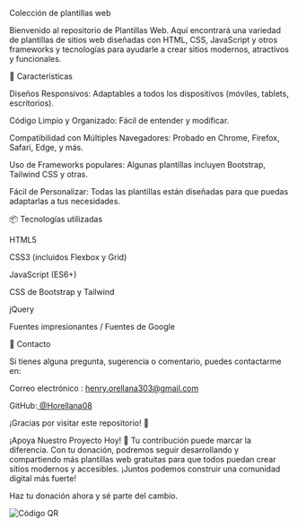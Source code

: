 Colección de plantillas web

Bienvenido al repositorio de Plantillas Web. Aquí encontrará una variedad de plantillas de sitios web diseñadas con HTML, CSS, JavaScript y otros frameworks y tecnologías para ayudarle a crear sitios modernos, atractivos y funcionales.

🚀 Características

Diseños Responsivos: Adaptables a todos los dispositivos (móviles, tablets, escritorios).

Código Limpio y Organizado: Fácil de entender y modificar.

Compatibilidad con Múltiples Navegadores: Probado en Chrome, Firefox, Safari, Edge, y más.

Uso de Frameworks populares: Algunas plantillas incluyen Bootstrap, Tailwind CSS y otras.

Fácil de Personalizar: Todas las plantillas están diseñadas para que puedas adaptarlas a tus necesidades.

📦 Tecnologías utilizadas

HTML5

CSS3 (incluidos Flexbox y Grid)

JavaScript (ES6+)

CSS de Bootstrap y Tailwind

jQuery

Fuentes impresionantes / Fuentes de Google

📧 Contacto

Si tienes alguna pregunta, sugerencia o comentario, puedes contactarme en:

Correo electrónico : henry.orellana303@gmail.com

GitHub:[ @Horellana08](https://github.com/Horellana08)

¡Gracias por visitar este repositorio! 🌟

¡Apoya Nuestro Proyecto Hoy! 🌟
Tu contribución puede marcar la diferencia. Con tu donación, podremos seguir desarrollando y compartiendo más plantillas web gratuitas para que todos puedan crear sitios modernos y accesibles. ¡Juntos podemos construir una comunidad digital más fuerte!

Haz tu donación ahora y sé parte del cambio.

![Código QR](https://github.com/user-attachments/assets/8f1af78d-bae4-4b5a-937c-24ef2d9b7f2a)


